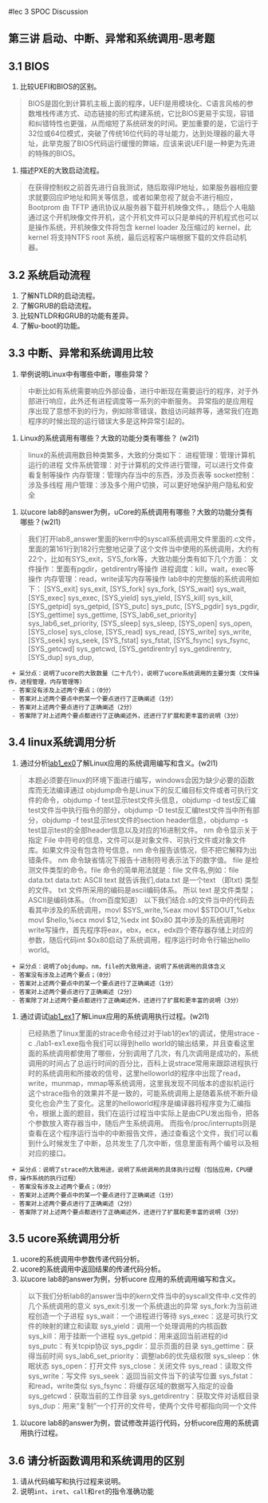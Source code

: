 #lec 3 SPOC Discussion

## 第三讲 启动、中断、异常和系统调用-思考题

## 3.1 BIOS
 1. 比较UEFI和BIOS的区别。
 > BIOS是固化到计算机主板上面的程序，UEFI是用模块化、C语言风格的参数堆栈传递方式、动态链接的形式构建系统，它比BIOS更易于实现，容错和纠错特性也更强，从而缩短了系统研发的时间。更加重要的是，它运行于32位或64位模式，突破了传统16位代码的寻址能力，达到处理器的最大寻址，此举克服了BIOS代码运行缓慢的弊端，应该来说UEFI是一种更为先进的特殊的BIOS。

 1. 描述PXE的大致启动流程。
> 在获得控制权之前首先进行自我测试，随后取得IP地址，如果服务器相应要求就要回应IP地址和网关等信息，或者如果忽视了就会不进行相应，Bootprom 由 TFTP 通讯协议从服务器下载开机映像文件。，随后个人电脑通过这个开机映像文件开机，这个开机文件可以只是单纯的开机程式也可以是操作系统，开机映像文件将包含 kernel loader 及压缩过的 kernel，此 kernel 将支持NTFS root
系统，最后远程客户端根据下载的文件启动机器。

## 3.2 系统启动流程
 1. 了解NTLDR的启动流程。
 1. 了解GRUB的启动流程。
 1. 比较NTLDR和GRUB的功能有差异。
 1. 了解u-boot的功能。

## 3.3 中断、异常和系统调用比较
 1. 举例说明Linux中有哪些中断，哪些异常？

> 中断比如有系统需要响应外部设备，进行中断现在需要运行的程序，对于外部进行响应，此外还有进程调度等一系列的中断服务。
异常指的是应用程序出现了意想不到的行为，例如除零错误，数组访问越界等，通常我们在跑程序的时候出现的运行错误大多是这种异常引起的。

 1. Linux的系统调用有哪些？大致的功能分类有哪些？  (w2l1)
> linux的系统调用数目种类繁多，大致的分类如下：
进程管理：管理计算机运行的进程
文件系统管理：对于计算机的文件进行管理，可以进行文件查看复制等操作
内存管理：管理内存当中的东西，涉及页表等
socket控制：涉及多线程
用户管理：涉及多个用户切换，可以更好地保护用户隐私和安全

 
 1. 以ucore lab8的answer为例，uCore的系统调用有哪些？大致的功能分类有哪些？(w2l1)

> 我们打开lab8_answer里面的kern中的syscall系统调用文件里面的.c文件，里面的第161行到182行完整地记录了这个文件当中使用的系统调用，大约有22个，比如有SYS_exit，SYS_fork等，大致功能分类有如下几个方面：
文件操作：里面有pgdir，getdirentry等操作
进程调度：kill，wait，exec等操作
内存管理：read，write读写内存等操作
lab8中的完整版的系统调用如下：
[SYS_exit]              sys_exit,
    [SYS_fork]              sys_fork,
    [SYS_wait]              sys_wait,
    [SYS_exec]              sys_exec,
    [SYS_yield]             sys_yield,
    [SYS_kill]              sys_kill,
    [SYS_getpid]            sys_getpid,
    [SYS_putc]              sys_putc,
    [SYS_pgdir]             sys_pgdir,
    [SYS_gettime]           sys_gettime,
    [SYS_lab6_set_priority] sys_lab6_set_priority,
    [SYS_sleep]             sys_sleep,
    [SYS_open]              sys_open,
    [SYS_close]             sys_close,
    [SYS_read]              sys_read,
    [SYS_write]             sys_write,
    [SYS_seek]              sys_seek,
    [SYS_fstat]             sys_fstat,
    [SYS_fsync]             sys_fsync,
    [SYS_getcwd]            sys_getcwd,
    [SYS_getdirentry]       sys_getdirentry,
    [SYS_dup]               sys_dup,
 ```
  + 采分点：说明了ucore的大致数量（二十几个），说明了ucore系统调用的主要分类（文件操作，进程管理，内存管理等）
  - 答案没有涉及上述两个要点；（0分）
  - 答案对上述两个要点中的某一个要点进行了正确阐述（1分）
  - 答案对上述两个要点进行了正确阐述（2分）
  - 答案除了对上述两个要点都进行了正确阐述外，还进行了扩展和更丰富的说明（3分）
 ```
 
## 3.4 linux系统调用分析
 1. 通过分析[lab1_ex0](https://github.com/chyyuu/ucore_lab/blob/master/related_info/lab1/lab1-ex0.md)了解Linux应用的系统调用编写和含义。(w2l1)

> 本题必须要在linux的环境下面进行编写，windows会因为缺少必要的函数库而无法编译通过
objdump命令是Linux下的反汇编目标文件或者可执行文件的命令，objdump -f test显示test文件头信息，objdump -d test反汇编test文件当中执行指令的部分，objdump -D test反汇编test文件当中所有部分，objdump -f test显示test文件的section header信息，objdump -s test显示test的全部header信息以及对应的16进制文件。
nm 命令显示关于指定 File 中符号的信息，文件可以是对象文件、可执行文件或对象文件库。如果文件没有包含符号信息，nm 命令报告该情况，但不把它解释为出错条件。 nm 命令缺省情况下报告十进制符号表示法下的数字值。
file 是检测文件类型的命令。file 命令的简单用法就是：file 文件名,例如：file data.txt data.txt: ASCII text
就告诉我们,data.txt 是一个text （即txt) 类型的文件。
txt 文件所采用的编码是ascii编码体系。
所以 text 是文件类型；ASCII是编码体系。（from百度知道）
以下我们结合.s的文件当中的代码去看其中涉及的系统调用，movl	$SYS_write,%eax
	movl	$STDOUT,%ebx
	movl	$hello,%ecx
	movl	$12,%edx
	int	$0x80 其中涉及的系统调用时write写操作，首先程序将eax，ebx，ecx，edx四个寄存器存储上对应的参数，随后代码int $0x80启动了系统调用，程序运行时命令行输出hello world。

 ```
  + 采分点：说明了objdump，nm，file的大致用途，说明了系统调用的具体含义
  - 答案没有涉及上述两个要点；（0分）
  - 答案对上述两个要点中的某一个要点进行了正确阐述（1分）
  - 答案对上述两个要点进行了正确阐述（2分）
  - 答案除了对上述两个要点都进行了正确阐述外，还进行了扩展和更丰富的说明（3分）
 
 ```
 
 1. 通过调试[lab1_ex1](https://github.com/chyyuu/ucore_lab/blob/master/related_info/lab1/lab1-ex1.md)了解Linux应用的系统调用执行过程。(w2l1)
 > 已经熟悉了linux里面的strace命令经过对于lab1的ex1的调试，使用strace -c ./lab1-ex1.exe指令我们可以得到hello world的输出结果，并且查看这里面的系统调用都使用了哪些，分别调用了几次，有几次调用是成功的，系统调用的时间占了总运行时间的百分比，百科上说strace常用来跟踪进程执行时的系统调用和所接收的信号，这里helloworld的程序中出现了read，write，munmap，mmap等系统调用，这里我发现不同版本的虚拟机运行这个strace指令的效果并不是一致的，可能系统调用上是随着系统不断升级变化也会产生了变化。这里的helloworld程序是编译器将程序变为汇编指令，根据上面的题目，我们在运行过程当中实际上是由CPU发出指令，把各个参数放入寄存器当中，随后产生系统调用。
而指令/proc/interrupts则是查看在这个程序运行当中的中断报告文件，通过查看这个文件，我们可以看到什么时候发生了中断，总共发生了几次中断，信息里面有两个编号以及相对应的接口。
 
 ```
  + 采分点：说明了strace的大致用途，说明了系统调用的具体执行过程（包括应用，CPU硬件，操作系统的执行过程）
  - 答案没有涉及上述两个要点；（0分）
  - 答案对上述两个要点中的某一个要点进行了正确阐述（1分）
  - 答案对上述两个要点进行了正确阐述（2分）
  - 答案除了对上述两个要点都进行了正确阐述外，还进行了扩展和更丰富的说明（3分）
 ```
 
## 3.5 ucore系统调用分析
 1. ucore的系统调用中参数传递代码分析。
 1. ucore的系统调用中返回结果的传递代码分析。
 1. 以ucore lab8的answer为例，分析ucore 应用的系统调用编写和含义。

> 以下我们分析lab8的answer当中的kern文件当中的syscall文件中.c文件的几个系统调用的意义
sys_exit:引发一个系统退出的异常
sys_fork:为当前进程创造一个子进程
sys_wait：一个进程进行等待
sys_exec：这是可执行文件的映射的建立和读取
sys_yield：调用一个处理调用的内核函数
sys_kill：用于挂断一个进程
sys_getpid：用来返回当前进程的id
sys_putc：有关tcpip协议
sys_pgdir：显示页面的目录
sys_gettime：获得当前时间
sys_lab6_set_priority：调整lab6的优先级权限
sys_sleep：休眠状态
sys_open：打开文件
sys_close：关闭文件
sys_read：读取文件
sys_write：写文件
sys_seek：返回当前文件当下的读写位置
sys_fstat：和read，write类似
sys_fsync：将缓存区域的数据写入指定的设备
sys_getcwd：获取当前的工作目录
sys_getdirentry：获取文件对话框目录
sys_dup：用来“复制”一个打开的文件号，使两个文件号都指向同一个文件
 1. 以ucore lab8的answer为例，尝试修改并运行代码，分析ucore应用的系统调用执行过程。
 
## 3.6 请分析函数调用和系统调用的区别
 1. 请从代码编写和执行过程来说明。
   1. 说明`int`、`iret`、`call`和`ret`的指令准确功能
 

